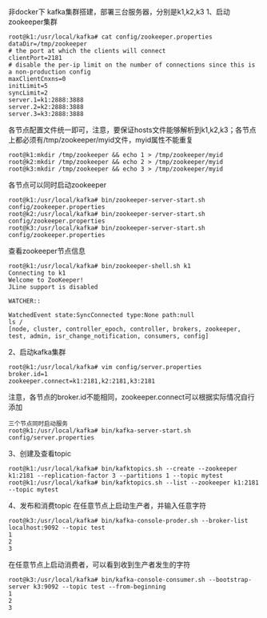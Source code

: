非docker下 kafka集群搭建，部署三台服务器，分别是k1,k2,k3
1、启动zookeeper集群
```
root@k1:/usr/local/kafka# cat config/zookeeper.properties 
dataDir=/tmp/zookeeper
# the port at which the clients will connect
clientPort=2181
# disable the per-ip limit on the number of connections since this is a non-production config
maxClientCnxns=0
initLimit=5
syncLimit=2
server.1=k1:2888:3888
server.2=k2:2888:3888
server.3=k3:2888:3888
```
各节点配置文件统一即可，注意，要保证hosts文件能够解析到k1,k2,k3；各节点上都必须有/tmp/zookeeper/myid文件，myid属性不能重复
```
root@k1:mkdir /tmp/zookeeper && echo 1 > /tmp/zookeeper/myid 
root@k2:mkdir /tmp/zookeeper && echo 2 > /tmp/zookeeper/myid 
root@k3:mkdir /tmp/zookeeper && echo 3 > /tmp/zookeeper/myid 
```
各节点可以同时启动zookeeper
```
root@k1:/usr/local/kafka# bin/zookeeper-server-start.sh  config/zookeeper.properties 
root@k2:/usr/local/kafka# bin/zookeeper-server-start.sh  config/zookeeper.properties 
root@k3:/usr/local/kafka# bin/zookeeper-server-start.sh  config/zookeeper.properties 
```

查看zookeeper节点信息
```
root@k1:/usr/local/kafka# bin/zookeeper-shell.sh k1
Connecting to k1
Welcome to ZooKeeper!
JLine support is disabled

WATCHER::

WatchedEvent state:SyncConnected type:None path:null
ls /
[node, cluster, controller_epoch, controller, brokers, zookeeper, test, admin, isr_change_notification, consumers, config]
```

2、启动kafka集群
```
root@k1:/usr/local/kafka# vim config/server.properties
broker.id=1
zookeeper.connect=k1:2181,k2:2181,k3:2181
```
注意，各节点的broker.id不能相同，zookeeper.connect可以根据实际情况自行添加
```
三个节点同时启动服务
root@k1:/usr/local/kafka# bin/kafka-server-start.sh config/server.properties
```

3、创建及查看topic
```
root@k1:/usr/local/kafka# bin/kafktopics.sh --create --zookeeper k1:2181 --replication-factor 3 --partitions 1 --topic mytest
root@k1:/usr/local/kafka# bin/kafktopics.sh --list --zookeeper k1:2181 --topic mytest

```

4、发布和消费topic
在任意节点上启动生产者，并输入任意字符
```
root@k3:/usr/local/kafka# bin/kafka-console-proder.sh --broker-list localhost:9092 --topic test
1
2
3
```
在任意节点上启动消费者，可以看到收到生产者发生的字符
```
root@k3:/usr/local/kafka# bin/kafka-console-consumer.sh --bootstrap-server k3:9092 --topic test --from-beginning
1
2
3
```
